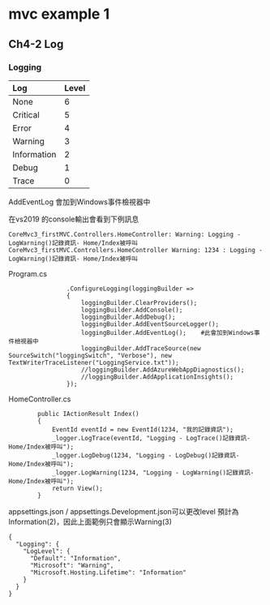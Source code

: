 # mvc example 1


## Ch4-2 Log

### Logging

| Log | Level |
|:----|:------|
| None| 6 |
| Critical | 5 |
| Error | 4 |
| Warning | 3|
| Information | 2 |
| Debug | 1 |
| Trace | 0 |

AddEventLog 會加到Windows事件檢視器中  

在vs2019 的console輸出會看到下例訊息  
```
CoreMvc3_firstMVC.Controllers.HomeController: Warning: Logging - LogWarning()記錄資訊- Home/Index被呼叫
CoreMvc3_firstMVC.Controllers.HomeController Warning: 1234 : Logging - LogWarning()記錄資訊- Home/Index被呼叫
```

Program.cs
```
                .ConfigureLogging(loggingBuilder =>
                {
                    loggingBuilder.ClearProviders();
                    loggingBuilder.AddConsole();
                    loggingBuilder.AddDebug();
                    loggingBuilder.AddEventSourceLogger();
                    loggingBuilder.AddEventLog();    #此會加到Windows事件檢視器中
                    loggingBuilder.AddTraceSource(new SourceSwitch("loggingSwitch", "Verbose"), new TextWriterTraceListener("LoggingService.txt"));
                    //loggingBuilder.AddAzureWebAppDiagnostics();
                    //loggingBuilder.AddApplicationInsights();
                });
```

HomeController.cs
```
        public IActionResult Index()
        {
            EventId eventId = new EventId(1234, "我的記錄資訊");
            _logger.LogTrace(eventId, "Logging - LogTrace()記錄資訊- Home/Index被呼叫");
            _logger.LogDebug(1234, "Logging - LogDebug()記錄資訊- Home/Index被呼叫");
            _logger.LogWarning(1234, "Logging - LogWarning()記錄資訊- Home/Index被呼叫");
            return View();
        }
```

appsettings.json / appsettings.Development.json可以更改level
預計為Information(2)，因此上面範例只會顯示Warning(3)
```
{
  "Logging": {
    "LogLevel": {
      "Default": "Information",
      "Microsoft": "Warning",
      "Microsoft.Hosting.Lifetime": "Information"
    }
  }
}
```